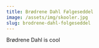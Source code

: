 ```yaml
---
title: Brødrene Dahl Følgeseddel
image: /assets/img/skooler.jpg
slug: brodrene-dahl-folgeseddel
---
```


Brødrene Dahl is cool
